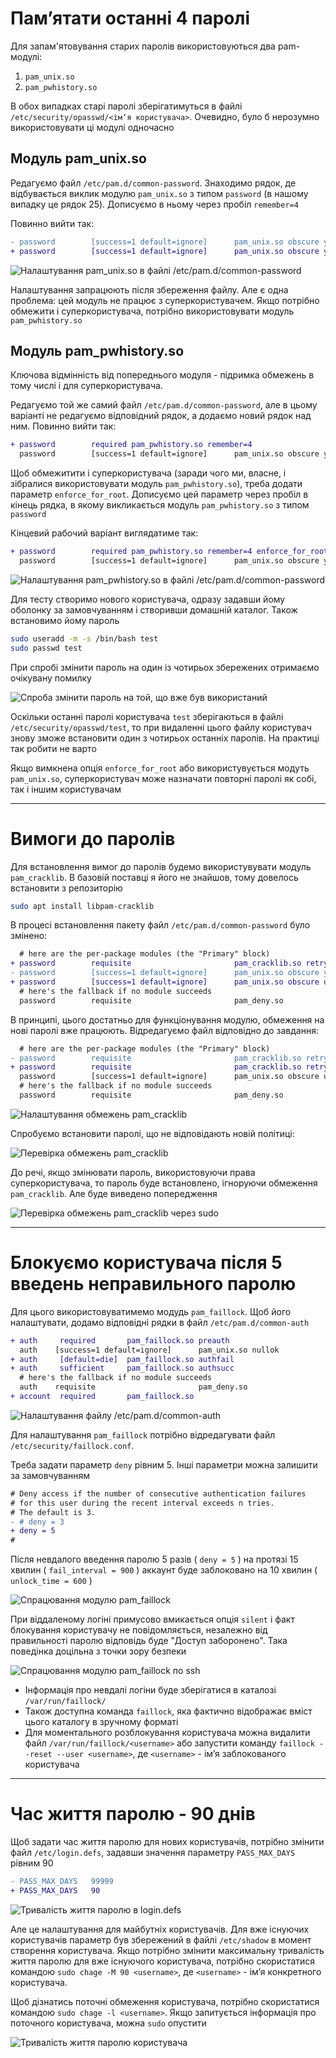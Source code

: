 # Памʼятати останні 4 паролі
Для запам'ятовування старих паролів використовуються два pam-модулі:
1. `pam_unix.so`
2. `pam_pwhistory.so`

В обох випадках старі паролі зберігатимуться в файлі `/etc/security/opasswd/<імʼя користувача>`. Очевидно, було б нерозумно використовувати ці модулі одночасно

## Модуль pam_unix.so
Редагуємо файл `/etc/pam.d/common-password`. Знаходимо рядок, де відбувається виклик модулю `pam_unix.so` з типом `password` (в нашому випадку це рядок 25). Дописуємо в ньому через пробіл `remember=4`

Повинно вийти так:
```diff
- password        [success=1 default=ignore]      pam_unix.so obscure yescrypt
+ password        [success=1 default=ignore]      pam_unix.so obscure yescrypt remember=4
```

![Налаштування pam_unix.so в файлі /etc/pam.d/common-password](pam_unix.png)

Налаштування запрацюють після збереження файлу. Але є одна проблема: цей модуль не працює з суперкористувачем. Якщо потрібно обмежити і суперкористувача, потрібно використовувати модуль `pam_pwhistory.so`

## Модуль pam_pwhistory.so
Ключова відмінність від попереднього модуля - підримка обмежень в тому числі і для суперкористувача.

Редагуємо той же самий файл `/etc/pam.d/common-password`, але в цьому варіанті не редагуємо відповідний рядок, а додаємо новий рядок над ним. Повинно вийти так:
```diff
+ password        required pam_pwhistory.so remember=4
  password        [success=1 default=ignore]      pam_unix.so obscure yescryp
```

Щоб обмежитити і суперкористувача (заради чого ми, власне, і зібралися використовувати модуль `pam_pwhistory.so`), треба додати параметр `enforce_for_root`. Дописуємо цей параметр через пробіл в кінець рядка, в якому викликається модуль `pam_pwhistory.so` з типом `password`

Кінцевий рабочий варіант виглядатиме так:

```diff
+ password        required pam_pwhistory.so remember=4 enforce_for_root
  password        [success=1 default=ignore]      pam_unix.so obscure yescryp
```

![Налаштування pam_pwhistory.so в файлі /etc/pam.d/common-password](pam_pwhistory.png)

Для тесту створимо нового користувача, одразу задавши йому оболонку за замовчуванням і створивши домашній каталог. Також встановимо йому пароль

```bash
sudo useradd -m -s /bin/bash test
sudo passwd test
```

При спробі змінити пароль на один із чотирьох збережених отримаємо очікувану помилку

![Спроба змінити пароль на той, що вже був використаний](password_used.png)

Оскільки останні паролі користувача `test` зберігаються в файлі `/etc/security/opasswd/test`, то при видаленні цього файлу користувач знову зможе встановити один з чотирьох останніх паролів. На практиці так робити не варто

Якщо вимкнена опція `enforce_for_root` або використувується модуть `pam_unix.so`, суперкористувач може назначати повторні паролі як собі, так і іншим користувачам

___

# Вимоги до паролів

Для встановлення вимог до паролів будемо використувувати модуль `pam_cracklib`. В базовій поставці я його не знайшов, тому довелось встановити з репозиторію
```bash
sudo apt install libpam-cracklib
```

В процесі встановлення пакету  файл `/etc/pam.d/common-password` було змінено:

```diff
  # here are the per-package modules (the "Primary" block)
+ password        requisite                       pam_cracklib.so retry=3 minlen=8 difok=3
- password        [success=1 default=ignore]      pam_unix.so obscure yescrypt
+ password        [success=1 default=ignore]      pam_unix.so obscure use_authtok try_first_pass yescrypt
  # here's the fallback if no module succeeds
  password        requisite                       pam_deny.so
```

В принципі, цього достатньо для функціонування модулю, обмеження на нові паролі вже працюють. Відредагуємо файл відповідно до завдання:

```diff
  # here are the per-package modules (the "Primary" block)
- password        requisite                       pam_cracklib.so retry=3 minlen=8 difok=3
+ password        requisite                       pam_cracklib.so retry=3 minlen=8 lcredit=-1 ucredit=-2 dcredit=-2 ocredit=-1
  password        [success=1 default=ignore]      pam_unix.so obscure use_authtok try_first_pass yescrypt
  # here's the fallback if no module succeeds
  password        requisite                       pam_deny.so
```

![Налаштування обмежень pam_cracklib](cracklib_set.png)

Спробуємо встановити паролі, що не відповідають новій політиці:

![Перевірка обмежень pam_cracklib](cracklib_test.png)

До речі, якщо змінювати пароль, використовуючи права суперкористувача, то пароль буде встановлено, ігноруючи обмеження `pam_cracklib`. Але буде виведено попередження

![Перевірка обмежень pam_cracklib через sudo](cracklib_test_root.png)

___

# Блокуємо користувача після 5 введень неправильного паролю
Для цього використовуватимемо модудь `pam_faillock`. Щоб його налаштувати, додамо відповідні рядки в файл `/etc/pam.d/common-auth`

```diff
+ auth     required       pam_faillock.so preauth
  auth    [success=1 default=ignore]      pam_unix.so nullok
+ auth     [default=die]  pam_faillock.so authfail
+ auth     sufficient     pam_faillock.so authsucc
  # here's the fallback if no module succeeds
  auth    requisite                       pam_deny.so
+ account  required       pam_faillock.so
```

![Налаштування файлу /etc/pam.d/common-auth](common_auth.png)


Для налаштування `pam_faillock` потрібно відредагувати файл `/etc/security/faillock.conf`.

Треба задати параметр `deny` рівним 5. Інші параметри можна залишити за замовчуванням

```diff
# Deny access if the number of consecutive authentication failures
# for this user during the recent interval exceeds n tries.
# The default is 3.
- # deny = 3
+ deny = 5
#
```

Після невдалого введення паролю 5 разів ( `deny = 5` ) на протязі 15 хвилин ( `fail_interval = 900` ) аккаунт буде заблоковано на 10 хвилин ( `unlock_time = 600` )

![Спрацювання модулю pam_faillock](faillock_result.png)

При віддаленому логіні примусово вмикається опція `silent` і факт блокування користувачу не повідомляється, незалежно від правильності паролю відповідь буде "Доступ заборонено". Така поведінка доцільна з точки зору безпеки

![Спрацювання модулю pam_faillock по ssh](faillock_result_ssh.png)

* Інформація про невдалі логіни буде зберігатися в каталозі `/var/run/faillock/`
* Також доступна команда `faillock`, яка фактично відображає вміст цього каталогу в зручному форматі
* Для моментального розблокування користувача можна видалити файл `/var/run/faillock/<username>` або запустити команду `faillock --reset --user <username>`, де `<username>` - імʼя заблокованого користувача
___

# Час життя паролю - 90 днів

Щоб задати час життя паролю для нових користувачів, потрібно змінити файл `/etc/login.defs`, задавши значення параметру `PASS_MAX_DAYS` рівним 90

```diff
- PASS_MAX_DAYS   99999
+ PASS_MAX_DAYS   90
```

![Тривалість життя паролю в login.defs](pass_max_days.png)


Але це налаштування для майбутніх користувачів. Для вже існуючих користувачів параметр був збережений в файлі `/etc/shadow` в момент створення користувача. Якщо потрібно змінити максимальну тривалість життя паролю для вже існуючого користувача, потрібно скористатися командою `sudo chage -M 90 <username>`, де `<username>` - імʼя конкретного користувача.

Щоб дізнатись поточні обмеження користувача, потрібно скористатися командою `sudo chage -l <username>`. Якщо запитується інформація про поточного користувача, можна `sudo` опустити

![Тривалість життя паролю користувача](chage_list.png)
